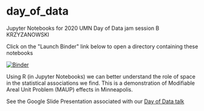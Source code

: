 # day_of_data
Jupyter Notebooks for 2020 UMN Day of Data jam session
B KRZYZANOWSKI

Click on the "Launch Binder" link below to open a directory containing these notebooks

[![Binder](https://mybinder.org/badge_logo.svg)](https://mybinder.org/v2/gh/krzyz016/UMN-Day-of-Data/master)

Using R (in Jupyter Notebooks) we can better understand the role of space in the statistical associations we find.
This is a demonstration of Modifiable Areal Unit Problem (MAUP) effects in Minneapolis.

See the Google Slide Presentation associated with our [Day of Data talk]( https://docs.google.com/presentation/d/10nTs5LHpczp6FDM0nwXN91RZJr6ZTxdepzAzi6XUamI/edit?usp=sharing)
